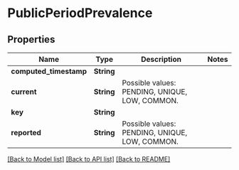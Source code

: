 # PublicPeriodPrevalence

## Properties

Name | Type | Description | Notes
------------ | ------------- | ------------- | -------------
**computed_timestamp** | **String** |  | 
**current** | **String** | Possible values: PENDING, UNIQUE, LOW, COMMON. | 
**key** | **String** |  | 
**reported** | **String** | Possible values: PENDING, UNIQUE, LOW, COMMON. | 

[[Back to Model list]](../README.md#documentation-for-models) [[Back to API list]](../README.md#documentation-for-api-endpoints) [[Back to README]](../README.md)


